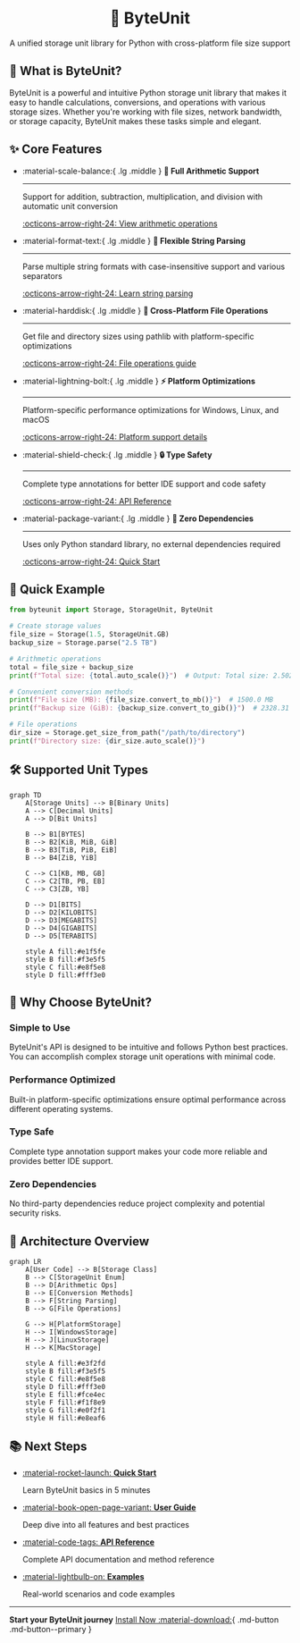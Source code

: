 <center><h1>📏 ByteUnit</h1>

A unified storage unit library for Python with cross-platform file size support
</center>

## 🚀 What is ByteUnit?

ByteUnit is a powerful and intuitive Python storage unit library that makes it easy to handle calculations, conversions, and operations with various storage sizes. Whether you're working with file sizes, network bandwidth, or storage capacity, ByteUnit makes these tasks simple and elegant.

## ✨ Core Features

<div class="grid cards" markdown>

-   :material-scale-balance:{ .lg .middle } **🧮 Full Arithmetic Support**

    ---

    Support for addition, subtraction, multiplication, and division with automatic unit conversion

    [:octicons-arrow-right-24: View arithmetic operations](api/storage.md#arithmetic-operations)

-   :material-format-text:{ .lg .middle } **📝 Flexible String Parsing**

    ---

    Parse multiple string formats with case-insensitive support and various separators

    [:octicons-arrow-right-24: Learn string parsing](api/storage.md#class-methods)

-   :material-harddisk:{ .lg .middle } **🔗 Cross-Platform File Operations**

    ---

    Get file and directory sizes using pathlib with platform-specific optimizations

    [:octicons-arrow-right-24: File operations guide](api/storage.md#file-operations)

-   :material-lightning-bolt:{ .lg .middle } **⚡ Platform Optimizations**

    ---

    Platform-specific performance optimizations for Windows, Linux, and macOS

    [:octicons-arrow-right-24: Platform support details](api/platform-storage.md)

-   :material-shield-check:{ .lg .middle } **🔒 Type Safety**

    ---

    Complete type annotations for better IDE support and code safety

    [:octicons-arrow-right-24: API Reference](api/index.md)

-   :material-package-variant:{ .lg .middle } **🎯 Zero Dependencies**

    ---

    Uses only Python standard library, no external dependencies required

    [:octicons-arrow-right-24: Quick Start](getting-started/quick-start.md)

</div>

## 🎯 Quick Example

```python
from byteunit import Storage, StorageUnit, ByteUnit

# Create storage values
file_size = Storage(1.5, StorageUnit.GB)
backup_size = Storage.parse("2.5 TB")

# Arithmetic operations
total = file_size + backup_size
print(f"Total size: {total.auto_scale()}")  # Output: Total size: 2.502 TB

# Convenient conversion methods
print(f"File size (MB): {file_size.convert_to_mb()}")  # 1500.0 MB
print(f"Backup size (GiB): {backup_size.convert_to_gib()}")  # 2328.31 GiB

# File operations
dir_size = Storage.get_size_from_path("/path/to/directory")
print(f"Directory size: {dir_size.auto_scale()}")
```

## 🛠️ Supported Unit Types

```mermaid
graph TD
    A[Storage Units] --> B[Binary Units]
    A --> C[Decimal Units]
    A --> D[Bit Units]
    
    B --> B1[BYTES]
    B --> B2[KiB, MiB, GiB]
    B --> B3[TiB, PiB, EiB]
    B --> B4[ZiB, YiB]
    
    C --> C1[KB, MB, GB]
    C --> C2[TB, PB, EB]
    C --> C3[ZB, YB]
    
    D --> D1[BITS]
    D --> D2[KILOBITS]
    D --> D3[MEGABITS]
    D --> D4[GIGABITS]
    D --> D5[TERABITS]
    
    style A fill:#e1f5fe
    style B fill:#f3e5f5
    style C fill:#e8f5e8
    style D fill:#fff3e0
```

## 🌟 Why Choose ByteUnit?

### Simple to Use
ByteUnit's API is designed to be intuitive and follows Python best practices. You can accomplish complex storage unit operations with minimal code.

### Performance Optimized
Built-in platform-specific optimizations ensure optimal performance across different operating systems.

### Type Safe
Complete type annotation support makes your code more reliable and provides better IDE support.

### Zero Dependencies
No third-party dependencies reduce project complexity and potential security risks.

## 🔄 Architecture Overview

```mermaid
graph LR
    A[User Code] --> B[Storage Class]
    B --> C[StorageUnit Enum]
    B --> D[Arithmetic Ops]
    B --> E[Conversion Methods]
    B --> F[String Parsing]
    B --> G[File Operations]
    
    G --> H[PlatformStorage]
    H --> I[WindowsStorage]
    H --> J[LinuxStorage]
    H --> K[MacStorage]
    
    style A fill:#e3f2fd
    style B fill:#f3e5f5
    style C fill:#e8f5e8
    style D fill:#fff3e0
    style E fill:#fce4ec
    style F fill:#f1f8e9
    style G fill:#e0f2f1
    style H fill:#e8eaf6
```

## 📚 Next Steps

<div class="grid cards" markdown>

-   [:material-rocket-launch: **Quick Start**](getting-started/quick-start.md)
    
    Learn ByteUnit basics in 5 minutes

-   [:material-book-open-page-variant: **User Guide**](user-guide/index.md)
    
    Deep dive into all features and best practices

-   [:material-code-tags: **API Reference**](api/index.md)
    
    Complete API documentation and method reference

-   [:material-lightbulb-on: **Examples**](examples/index.md)
    
    Real-world scenarios and code examples

</div>

---

**Start your ByteUnit journey** [Install Now :material-download:](getting-started/installation.md){ .md-button .md-button--primary }